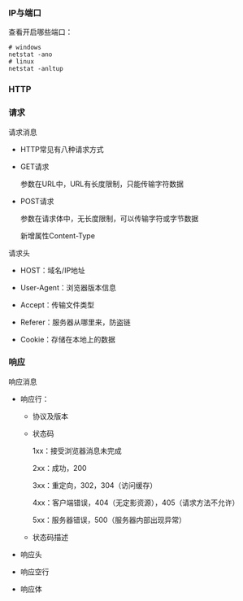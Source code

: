 ### IP与端口

查看开启哪些端口：

```shell
# windows
netstat -ano 
# linux
netstat -anltup
```

### HTTP

### 请求

请求消息

+ HTTP常见有八种请求方式

+ GET请求
  
  参数在URL中，URL有长度限制，只能传输字符数据

+ POST请求
  
  参数在请求体中，无长度限制，可以传输字符或字节数据
  
  新增属性Content-Type

请求头

+ HOST：域名/IP地址

+ User-Agent：浏览器版本信息

+ Accept：传输文件类型

+ Referer：服务器从哪里来，防盗链

+ Cookie：存储在本地上的数据

### 响应

响应消息

+ 响应行：
  
  + 协议及版本
  
  + 状态码
    
    1xx：接受浏览器消息未完成
    
    2xx：成功，200
    
    3xx：重定向，302，304（访问缓存）
    
    4xx：客户端错误，404（无定影资源），405（请求方法不允许）
    
    5xx：服务器错误，500（服务器内部出现异常）
  
  + 状态码描述

+ 响应头

+ 响应空行

+ 响应体
